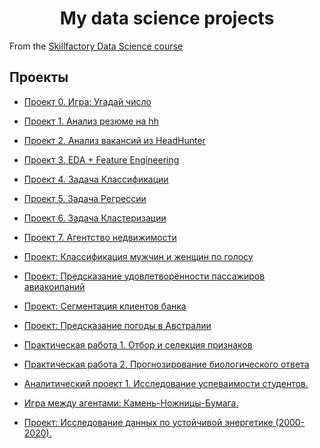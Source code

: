 # <center> **My data science projects**
From the [Skillfactory Data Science course](https://skillfactory.ru/data-scientist)

## Проекты

* [Проект 0. Игра: Угадай число](https://github.com/Ilya-Zakharenko/sf_data_sciense/tree/main/PROJECT-0)
* [Проект 1. Анализ резюме на hh](https://github.com/Ilya-Zakharenko/sf_data_sciense/tree/main/Data-Analysis.Resume-Analysis-on-HH)
* [Проект 2. Анализ вакансий из HeadHunter](https://github.com/Ilya-Zakharenko/sf_data_sciense/tree/main/PROJECT-2)
* [Проект 3. EDA + Feature Engineering](https://github.com/Ilya-Zakharenko/sf_data_sciense/tree/main/PROJECT-3)
* [Проект 4. Задача Классификации](https://github.com/Ilya-Zakharenko/sf_data_sciense/tree/main/PROJECT-4)
* [Проект 5. Задача Регрессии](https://github.com/Ilya-Zakharenko/sf_data_sciense/tree/main/PROJECT-5)
* [Проект 6. Задача Кластеризации](https://github.com/Ilya-Zakharenko/sf_data_sciense/tree/main/PROJECT-6)
* [Проект 7. Агентство недвижимости](https://github.com/Ilya-Zakharenko/sf_data_sciense/tree/main/PROJECT-7)

* [Проект: Классификация мужчин и женщин по голосу](https://github.com/Ilya-Zakharenko/sf_data_sciense/tree/main/PROJECT_Classification_of_men_and_women_by_voice)

* [Проект: Предсказание удовлетворённости пассажиров авиакоипаний](https://github.com/Ilya-Zakharenko/sf_data_sciense/tree/main/PROJECT_Predicting_airline_passenger_satisfaction)

* [Проект: Сегментация клиентов банка](https://github.com/Ilya-Zakharenko/sf_data_sciense/tree/main/PROJECT_Segmentation_of_bank_clients)
* [Проект: Предсказание погоды в Австралии](https://github.com/Ilya-Zakharenko/sf_data_sciense/tree/main/PROJECT_Weather_prediction_in_Australia)
* [Практическая работа 1. Отбор и селекция признаков](https://github.com/Ilya-Zakharenko/sf_data_sciense/tree/main/practical_work_1)
* [Практическая работа 2. Прогнозирование биологического ответа](https://github.com/Ilya-Zakharenko/sf_data_sciense/tree/main/practical_work_2)

* [Аналитический проект 1. Исследование успеваимости студентов.](https://github.com/Ilya-Zakharenko/sf_data_sciense/tree/main/Riid_Education_Analysis)

* [Игра между агентами: Камень-Ножницы-Бумага.](https://github.com/Ilya-Zakharenko/sf_data_sciense/tree/main/Rock_Paper_Scissors_Agents_Battle)

* [Проект: Исследование данных по устойчивой энергетике (2000-2020).](https://github.com/Ilya-Zakharenko/sf_data_sciense/tree/main/Global_Data_on_Sustainable_Energy_(2000-2020))
